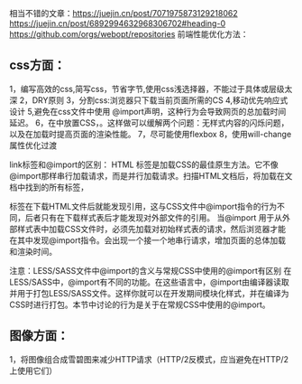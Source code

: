 相当不错的文章：<https://juejin.cn/post/7071975873129218062>
<https://juejin.cn/post/6892994632968306702#heading-0>
https://github.com/orgs/webopt/repositories
前端性能优化方法：
## css方面：
1，编写高效的css,简写css，节省字节,使用css浅选择器，不能过于具体或层级太深
2，DRY原则
3，分割css:浏览器只下载当前页面所需的CS
4,移动优先响应式设计
5,避免在css文件中使用 @import声明，这种行为会导致网页的总加载时间延迟。
6，在<head>中放置CSS，。这样做可以缓解两个问题：无样式内容的闪烁问题，以及在加载时提高页面的渲染性能。
7，尽可能使用flexbox
8，使用will-change属性优化过渡


link标签和@import的区别：
HTML <link>标签是加载CSS的最佳原生方法。它不像@import那样串行加载请求，而是并行加载请求。扫描HTML文档后，将加载在文档中找到的所有<link>标签，
<link>标签在下载HTML文件后就能发现引用，这与CSS文件中@import指令的行为不同，后者只有在下载样式表后才能发现对外部文件的引用。
当@import 用于从外部样式表中加载CSS文件时，必须先加载对初始样式表的请求，然后浏览器才能在其中发现@import指令。会出现一个接一个地串行请求，增加页面的总体加载和渲染时间。

注意：LESS/SASS文件中@import的含义与常规CSS中使用的@import有区别
在LESS/SASS中，@import有不同的功能。在这些语言中，@import由编译器读取并用于打包LESS/SASS文件。这样你就可以在开发期间模块化样式，并在编译为CSS时进行打包。本节中讨论的行为是关于在常规CSS中使用的@import。

## 图像方面：
1，将图像组合成雪碧图来减少HTTP请求（HTTP/2反模式，应当避免在HTTP/2上使用它们）
